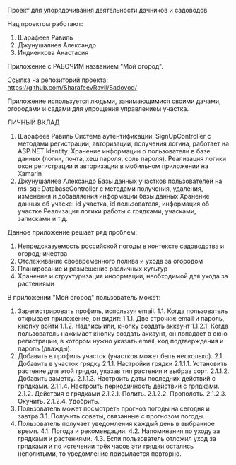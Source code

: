 Проект для упорядочивания деятельности дачников и садоводов

Над проектом работают:
1. Шарафеев Равиль
2. Джунушалиев Александр
3. Индиенкова Анастасия

Приложение с РАБОЧИМ названием "Мой огород".

Ссылка на репозиторий проекта: https://github.com/SharafeevRavil/Sadovod/

Приложение используется людьми, занимающимися своими дачами, огородами и садами для упрощения управлением участка. 

ЛИЧНЫЙ ВКЛАД
1. Шарафеев Равиль
Система аутентификации: SignUpController с методами регистрации, авторизации, получения логина, работает на ASP.NET Identity.
Хранение информации о пользователи в базе данных (логин, почта, хеш пароля, соль пароля).
Реализация логики окон регистрации и авторизации в мобильном приложении на Xamarin
2. Джунушалиев Александр
Базы данных участков пользователей на ms-sql: 
DatabaseController с методами получения, удаления, изменения и добавляения информации базы данных
Хранение данных об учаске: id участка, id пользователя, информация об участке
Реализация логики работы с грядками, учасками, записками и т.д.


Данное приложение решает ряд проблем:
1. Непредсказуемость российской погоды в контексте садоводства и огородничества
2. Отслеживание своевременного полива и ухода за огородом
3. Планирование и размещение различных культур 
4. Хранение и структуризация информации, необходимой для ухода за растениями

В приложении "Мой огород" пользователь может:
1. Зарегистрировать профиль, используя email.
   1.1. Когда пользователь открывает приложение, он видит:
       1.1.1. Две строчки: email и пароль, кнопку войти
       1.1.2. Надпись или, кнопку создать аккаунт
             1.1.2.1. Когда пользователь нажимает кнопку создать аккаунт, он попадает в окно регистрации, в котором нужно указать email, код подтверждения и пароль (дважды).
 2. Добавить в профиль участок (участков может быть несколько).
   2.1. Добавить в участок грядку
       2.1.1. Настройки грядки
             2.1.1.1. Установить растение для этой грядки, указав тип растения и выбрав сорт.
             2.1.1.2. Добавить заметку.
             2.1.1.3. Настроить даты последних действий с грядками.
             2.1.1.4. Настроить периодичность действий с грядками.
       2.1.2. Действия с грядками
             2.1.2.1. Полить.
             2.1.2.2. Прополоть.
             2.1.2.3. Окучить.
             2.1.2.4. Удобрить.
 3. Пользователь может посмотреть прогноз погоды на сегодня и завтра
   3.1. Получить советы, связанные с прогнозом погоды.
 4. Пользователь получает уведомления каждый день в выбранное время. 
   4.1. Погода и рекомендации.
   4.2. Напоминания по уходу за грядками и растениями.
   4.3. Если пользователь отложил уход за грядками и по истечении трёх часов эти грядки остались неполитыми, то уведомление присылается повторно.